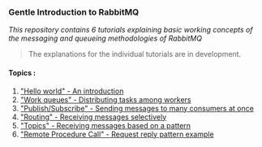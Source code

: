 ### Gentle Introduction to RabbitMQ

*This repository contains 6 tutorials explaining basic working concepts of the messaging and queueing methodologies of RabbitMQ*

> The explanations for the individual tutorials are in development.

#### Topics : 

1. [ "Hello world" - An introduction ](https://github.com/keshavvinayak01/RabbitMQ-Tutorials/tree/master/tutorial_1)
2. ["Work queues" - Distributing tasks among workers](https://github.com/keshavvinayak01/RabbitMQ-Tutorials/tree/master/tutorial_2)
3. ["Publish/Subscribe" - Sending messages to many consumers at once](https://github.com/keshavvinayak01/RabbitMQ-Tutorials/tree/master/tutorial_3)
4. ["Routing" - Receiving messages selectively](https://github.com/keshavvinayak01/RabbitMQ-Tutorials/tree/master/tutorial_4)
5. ["Topics" - Receiving messages based on a pattern](https://github.com/keshavvinayak01/RabbitMQ-Tutorials/tree/master/tutorial_5)
6. ["Remote Procedure Call" - Request reply pattern example](https://github.com/keshavvinayak01/RabbitMQ-Tutorials/tree/master/tutorial_6)


